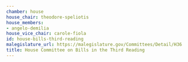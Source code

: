 ```yaml
---
chamber: house
house_chair: theodore-speliotis
house_members:
- angelo-demilia
house_vice_chair: carole-fiola
id: house-bills-third-reading
malegislature_url: https://malegislature.gov/Committees/Detail/H36
title: House Committee on Bills in the Third Reading
---
```

